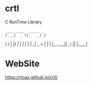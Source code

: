 # crtl

C RunTime Library

     ___ ____  _____ _
    / __|  _ \|_   _| |
   / /  | |_) | | | | |
   | \__|  _ <  | | | |__
    \___|_| \_\ |_| |____|


# WebSite

https://rtoax.github.io/crtl/

